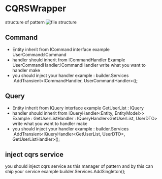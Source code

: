 # CQRSWrapper
structure of pattern
![file structure](https://user-images.githubusercontent.com/52336027/233233181-dd7873ef-3b97-481e-a287-94da1711f283.png)

## Command 
- Entity inherit from ICommand interface  example UserCommand:ICommand
- handler should inherit from ICommandHandler<your entity> Example UserCommandHandler:ICommandHandler<UserCommand>
write what you want to handler make
- you should inject  your handler example : 
builder.Services
             .AddTransient<ICommandHandler<UserCommand>, UserCommandHandler>();
## Query
- Entity inherit from IQuery<EntityModel> interface  example GetUserList : IQuery<UserDTO>
- handler should inherit from IQueryHandler<Entity, EntityModel>> Example : GetUserListHandler : IQueryHandler<GetUserList, UserDTO>
write what you want to handler make
- you should inject  your handler example : 
 builder.Services
             .AddTransient<IQueryHandler<GetUserList, UserDTO>, GetUserListHandler>();
 ## inject cqrs service
 you should inject cqrs service as this manager of pattern and by this can ship your service
 example 
             builder.Services.AddSingleton<CQSScane>();
